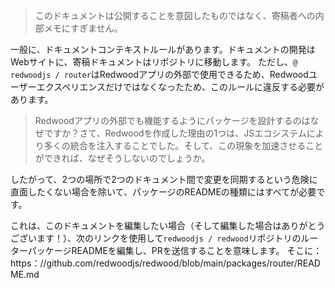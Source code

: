 > このドキュメントは公開することを意図したものではなく、寄稿者への内部メモにすぎません。

一般に、ドキュメントコンテキストルールがあります。ドキュメントの開発はWebサイトに、寄稿ドキュメントはリポジトリに移動します。 ただし、` @ redwoodjs / router `はRedwoodアプリの外部で使用できるため、Redwoodユーザーエクスペリエンスだけではなくなったため、このルールに違反する必要があります。

> Redwoodアプリの外部でも機能するようにパッケージを設計するのはなぜですか？さて、Redwoodを作成した理由の1つは、JSエコシステムにより多くの統合を注入することでした。そして、この現象を加速させることができれば、なぜそうしないのでしょうか。

したがって、2つの場所で2つのドキュメント間で変更を同期するという危険に直面したくない場合を除いて、パッケージのREADMEの種類にはすべてが必要です。

これは、このドキュメントを編集したい場合（そして編集した場合はありがとうございます！）、次のリンクを使用して` redwoodjs / redwood `リポジトリのルーターパッケージREADMEを編集し、PRを送信することを意味します。 そこに：https：//github.com/redwoodjs/redwood/blob/main/packages/router/README.md

